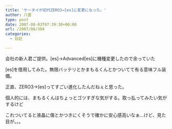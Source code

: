 ```yaml
---
title: 'ケータイが初代ZERO3→[es]に変更になった。'
author: 八雲
type: post
date: 2007-08-03T07:39:30+00:00
url: /2007/08/304
categories:
  - 日記

---
```

会社の新人君ご提供。[es]→Advanced[es]に機種変更したので余っていた
  
[es]を借用してみた。無限バッテリとかまもるくんとかついてて有る意味フル装備。
  
正直、ZERO3→[es]ってすごい進化したんだねぇと思った。

個人的には、まもるくんはちょっとゴツすぎな気がする。取っ払ってみたい気がするけど
  
これついてると液晶に傷とかつきにくそうで確かに安心感高いなぁ…けど、見た目が。。。